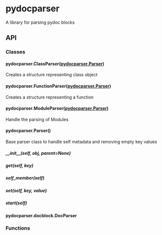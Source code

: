 # pydocparser
A library for parsing pydoc blocks

## API
### Classes

#### pydocparser.ClassParser([pydocparser.Parser](#pydocparserparser))
Creates a structure representing class object


#### pydocparser.FunctionParser([pydocparser.Parser](#pydocparserparser))
Creates a structure representing a function


#### pydocparser.ModuleParser([pydocparser.Parser](#pydocparserparser))
Handle the parsing of Modules


#### pydocparser.Parser()
Base parser class to handle self metadata and removing empty key values

##### \_\_init\_\_(self, obj, parent=None)

##### get(self, key)

##### self\_member(self)

##### set(self, key, value)

##### start(self)




#### pydocparser.docblock.DocParser






### Functions

#### 


#### 



